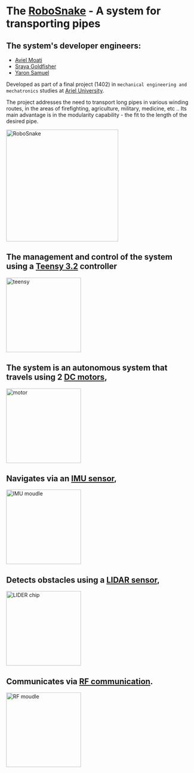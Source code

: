 # The [RoboSnake] - A system for transporting pipes
## The system's developer engineers: 
- [Aviel Moati]
- [Sraya Goldfisher]
- [Yaron Samuel]

Developed as part of a final project (1402) in `mechanical engineering and mechatronics` studies at [Ariel University](https://www.ariel.ac.il/wp/).  

The project addresses the need to transport long pipes in various winding routes, in the areas of firefighting, agriculture, military, medicine, etc ..
Its main advantage is in the modularity capability - the fit to the length of the desired pipe.


<img src="https://i.pinimg.com/originals/bc/40/46/bc40469870964b4e822fe3d6f1b79422.jpg" alt="RoboSnake" width="300"/>


## The management and control of the system using a [Teensy 3.2] controller
<img src="https://m.media-amazon.com/images/I/51U0ukIyfsL._AC_SX466_PIbundle-2,TopRight,0,0_SH20_.jpg" alt="teensy" width="200"/>

## The system is an autonomous system that travels using 2 [DC motors],
<img src="https://dfimg.dfrobot.com/store/data/FIT0493/45%E5%BA%A6900x600.jpg?imageView2/1/w/564/h/376" alt="motor" width="200"/>

## Navigates via an [IMU sensor],
<img src="https://images.squarespace-cdn.com/content/v1/59b037304c0dbfb092fbe894/1609290232445-L9LK9RLB0VI4UZSDEGPJ/mpu9250_handheld.JPG?format=2500w" alt="IMU moudle" width="200"/>

## Detects obstacles using a [LIDAR sensor], 
<img src="https://www.st.com/bin/ecommerce/api/image.PF263309.en.feature-description-include-personalized-no-cpn-medium.jpg" alt="LIDER chip" width="200"/>

## Communicates via [RF communication].
<img src="https://www.flyrobo.in/image/cache/catalog/315mhz-rf-transmitter-receiver-module-wireless-link-kit-for-arduino/315mhz-rf-transmitter-receiver-module-wireless-link-kit-for-arduino1-1024x1024.jpeg" alt="RF moudle" width="200"/>



[RoboSnake]: https://www.youtube.com/watch?v=11BpMIZw06Y
[DC motors]: https://www.digikey.de/htmldatasheets/production/2305479/0/0/1/fit0493.html
[IMU sensor]: https://invensense.tdk.com/wp-content/uploads/2015/02/PS-MPU-9250A-01-v1.1.pdf
[Teensy 3.2]: https://components101.com/microcontrollers/teensy-32-development-board
[LIDAR sensor]: https://www.st.com/en/imaging-and-photonics-solutions/vl53l0x.html
[RF communication]: https://www.sparkfun.com/datasheets/Components/nRF24L01_prelim_prod_spec_1_2.pdf
[Yaron Samuel]: https://www.linkedin.com/in/yaron-samuel-91b06691/
[Aviel Moati]: https://www.linkedin.com/in/aviel-moatty-325217139/
[Sraya Goldfisher]: http://www.linkedin.com/in/Sraya-Goldfisher
